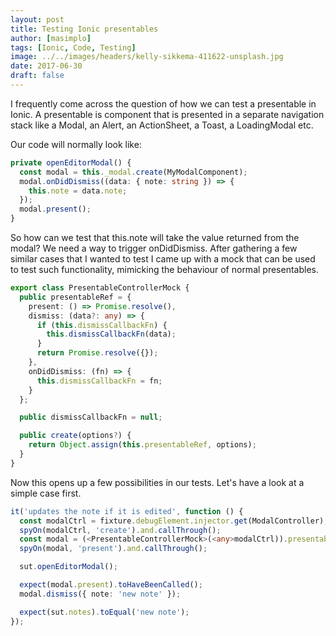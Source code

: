 ```yaml
---
layout: post
title: Testing Ionic presentables
author: [masimplo]
tags: [Ionic, Code, Testing]
image: ../../images/headers/kelly-sikkema-411622-unsplash.jpg
date: 2017-06-30
draft: false
---
```


I frequently come across the question of how we can test a presentable in Ionic. A presentable is component that is presented in a separate navigation stack like a Modal, an Alert, an ActionSheet, a Toast, a LoadingModal etc.

Our code will normally look like:
```typescript
private openEditorModal() {
  const modal = this._modal.create(MyModalComponent);
  modal.onDidDismiss((data: { note: string }) => {
    this.note = data.note;
  });
  modal.present();
}
```

So how can we test that this.note will take the value returned from the modal? We need a way to trigger onDidDismiss.
After gathering a few similar cases that I wanted to test I came up with a mock that can be used to test such functionality, mimicking the behaviour of normal presentables.

```typescript
export class PresentableControllerMock {
  public presentableRef = {
    present: () => Promise.resolve(),
    dismiss: (data?: any) => {
      if (this.dismissCallbackFn) {
        this.dismissCallbackFn(data);
      }
      return Promise.resolve({});
    },
    onDidDismiss: (fn) => {
      this.dismissCallbackFn = fn;
    }
  };

  public dismissCallbackFn = null;

  public create(options?) {
    return Object.assign(this.presentableRef, options);
  }
}
```

Now this opens up a few possibilities in our tests. Let's have a look at a simple case first.

```typescript
it('updates the note if it is edited', function () {
  const modalCtrl = fixture.debugElement.injector.get(ModalController);
  spyOn(modalCtrl, 'create').and.callThrough();
  const modal = (<PresentableControllerMock>(<any>modalCtrl)).presentableRef;
  spyOn(modal, 'present').and.callThrough();

  sut.openEditorModal();

  expect(modal.present).toHaveBeenCalled();
  modal.dismiss({ note: 'new note' });

  expect(sut.notes).toEqual('new note');
});
```
